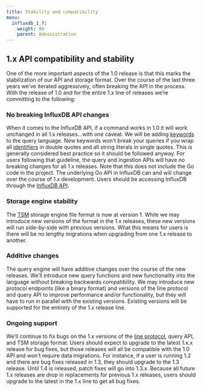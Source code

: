 ```yaml
---
title: Stability and compatibility
menu:
  influxdb_1_7:
    weight: 90
    parent: Administration
---
```


## 1.x API compatibility and stability

One of the more important aspects of the 1.0 release is that this marks the stabilization of our API and storage format. Over the course of the last three years we’ve iterated aggressively, often breaking the API in the process. With the release of 1.0 and for the entire 1.x line of releases we’re committing to the following:

### No breaking InfluxDB API changes

When it comes to the InfluxDB API, if a command works in 1.0 it will work unchanged in all 1.x releases...with one caveat. We will be adding [keywords](/influxdb/v1.7/query_language/spec/#keywords) to the query language. New keywords won't break your queries if you wrap all [identifiers](/influxdb/v1.7/concepts/glossary/#identifier) in double quotes and all string literals in single quotes. This is generally considered best practice so it should be followed anyway. For users following that guideline, the query and ingestion APIs will have no breaking changes for all 1.x releases. Note that this does not include the Go code in the project. The underlying Go API in InfluxDB can and will change over the course of 1.x development. Users should be accessing InfluxDB through the [InfluxDB API](/influxdb/v1.7/tools/api/).

### Storage engine stability

The [TSM](/influxdb/v1.7/concepts/glossary/#tsm-time-structured-merge-tree) storage engine file format is now at version 1. While we may introduce new versions of the format in the 1.x releases, these new versions will run side-by-side with previous versions. What this means for users is there will be no lengthy migrations when upgrading from one 1.x release to another.

### Additive changes

The query engine will have additive changes over the course of the new releases. We’ll introduce new query functions and new functionality into the language without breaking backwards compatibility. We may introduce new protocol endpoints (like a binary format) and versions of the line protocol and query API to improve performance and/or functionality, but they will have to run in parallel with the existing versions. Existing versions will be supported for the entirety of the 1.x release line.

### Ongoing support

We’ll continue to fix bugs on the 1.x versions of the [line protocol](/influxdb/v1.7/concepts/glossary/#influxdb-line-protocol), query API, and TSM storage format. Users should expect to upgrade to the latest 1.x.x release for bug fixes, but those releases will all be compatible with the 1.0 API and won’t require data migrations. For instance, if a user is running 1.2 and there are bug fixes released in 1.3, they should upgrade to the 1.3 release. Until 1.4 is released, patch fixes will go into 1.3.x. Because all future 1.x releases are drop in replacements for previous 1.x releases, users should upgrade to the latest in the 1.x line to get all bug fixes.
